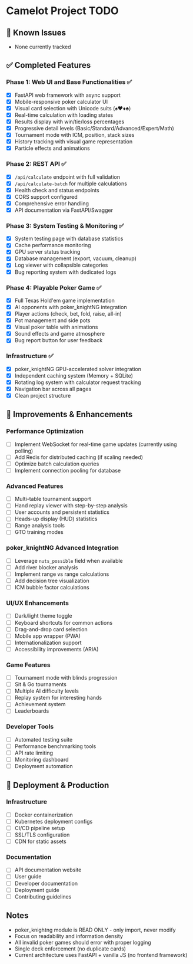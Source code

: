 # Camelot Project TODO

## 🐛 Known Issues
- None currently tracked

## ✅ Completed Features

### Phase 1: Web UI and Base Functionalities ✅
- [x] FastAPI web framework with async support
- [x] Mobile-responsive poker calculator UI
- [x] Visual card selection with Unicode suits (♠♥♦♣)
- [x] Real-time calculation with loading states
- [x] Results display with win/tie/loss percentages
- [x] Progressive detail levels (Basic/Standard/Advanced/Expert/Math)
- [x] Tournament mode with ICM, position, stack sizes
- [x] History tracking with visual game representation
- [x] Particle effects and animations

### Phase 2: REST API ✅
- [x] `/api/calculate` endpoint with full validation
- [x] `/api/calculate-batch` for multiple calculations
- [x] Health check and status endpoints
- [x] CORS support configured
- [x] Comprehensive error handling
- [x] API documentation via FastAPI/Swagger

### Phase 3: System Testing & Monitoring ✅
- [x] System testing page with database statistics
- [x] Cache performance monitoring
- [x] GPU server status tracking
- [x] Database management (export, vacuum, cleanup)
- [x] Log viewer with collapsible categories
- [x] Bug reporting system with dedicated logs

### Phase 4: Playable Poker Game ✅
- [x] Full Texas Hold'em game implementation
- [x] AI opponents with poker_knightNG integration
- [x] Player actions (check, bet, fold, raise, all-in)
- [x] Pot management and side pots
- [x] Visual poker table with animations
- [x] Sound effects and game atmosphere
- [x] Bug report button for user feedback

### Infrastructure ✅
- [x] poker_knightNG GPU-accelerated solver integration
- [x] Independent caching system (Memory + SQLite)
- [x] Rotating log system with calculator request tracking
- [x] Navigation bar across all pages
- [x] Clean project structure

## 🔧 Improvements & Enhancements

### Performance Optimization
- [ ] Implement WebSocket for real-time game updates (currently using polling)
- [ ] Add Redis for distributed caching (if scaling needed)
- [ ] Optimize batch calculation queries
- [ ] Implement connection pooling for database

### Advanced Features
- [ ] Multi-table tournament support
- [ ] Hand replay viewer with step-by-step analysis
- [ ] User accounts and persistent statistics
- [ ] Heads-up display (HUD) statistics
- [ ] Range analysis tools
- [ ] GTO training modes

### poker_knightNG Advanced Integration
- [ ] Leverage `nuts_possible` field when available
- [ ] Add river blocker analysis
- [ ] Implement range vs range calculations
- [ ] Add decision tree visualization
- [ ] ICM bubble factor calculations

### UI/UX Enhancements
- [ ] Dark/light theme toggle
- [ ] Keyboard shortcuts for common actions
- [ ] Drag-and-drop card selection
- [ ] Mobile app wrapper (PWA)
- [ ] Internationalization support
- [ ] Accessibility improvements (ARIA)

### Game Features
- [ ] Tournament mode with blinds progression
- [ ] Sit & Go tournaments
- [ ] Multiple AI difficulty levels
- [ ] Replay system for interesting hands
- [ ] Achievement system
- [ ] Leaderboards

### Developer Tools
- [ ] Automated testing suite
- [ ] Performance benchmarking tools
- [ ] API rate limiting
- [ ] Monitoring dashboard
- [ ] Deployment automation

## 🚀 Deployment & Production

### Infrastructure
- [ ] Docker containerization
- [ ] Kubernetes deployment configs
- [ ] CI/CD pipeline setup
- [ ] SSL/TLS configuration
- [ ] CDN for static assets

### Documentation
- [ ] API documentation website
- [ ] User guide
- [ ] Developer documentation
- [ ] Deployment guide
- [ ] Contributing guidelines

## Notes
- poker_knightng module is READ ONLY - only import, never modify
- Focus on readability and information density
- All invalid poker games should error with proper logging
- Single deck enforcement (no duplicate cards)
- Current architecture uses FastAPI + vanilla JS (no frontend framework)
